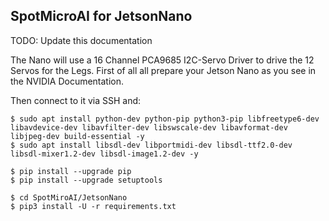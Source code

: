 ## SpotMicroAI for JetsonNano

TODO: Update this documentation

The Nano will use a 16 Channel PCA9685 I2C-Servo Driver to drive the 12 Servos for the Legs.
First of all all prepare your Jetson Nano as you see in the NVIDIA Documentation.

Then connect to it via SSH and:

```
$ sudo apt install python-dev python-pip python3-pip libfreetype6-dev libavdevice-dev libavfilter-dev libswscale-dev libavformat-dev libjpeg-dev build-essential -y
$ sudo apt install libsdl-dev libportmidi-dev libsdl-ttf2.0-dev libsdl-mixer1.2-dev libsdl-image1.2-dev -y 

$ pip install --upgrade pip
$ pip install --upgrade setuptools

$ cd SpotMiroAI/JetsonNano
$ pip3 install -U -r requirements.txt 
```
